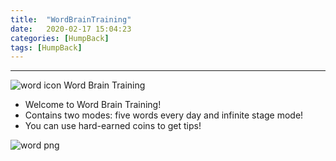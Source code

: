 ```yaml
---
title:  "WordBrainTraining"
date:   2020-02-17 15:04:23
categories: [HumpBack]
tags: [HumpBack]
---
```

********
![word icon](http://humpback.me/game/wordbraintraining/icon.png)  Word Brain Training  

* Welcome to Word Brain Training!
* Contains two modes: five words every day and infinite stage mode!
* You can use hard-earned coins to get tips!

![word png](http://humpback.me/game/wordbraintraining/1.png)



